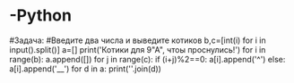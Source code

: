 # -Python
#Задача:
#Введите два числа и выведите котиков
b,c=[int(i) for i in input().split()]
a=[]
print('Котики для 9"А", чтоы проснулись!')
for i in range(b):
    a.append([])
    for j in range(c):
        if (i+j)%2==0:
            a[i].append('^')
        else:
            a[i].append('__')
for d in a:
    print(''.join(d))
    
